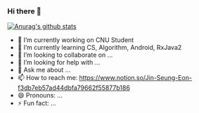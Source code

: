 ### Hi there 👋
 [![Anurag's github stats](https://github-readme-stats.vercel.app/api?username=mtjin)](https://github.com/anuraghazra/github-readme-stats)
- 🔭 I’m currently working on CNU Student
- 🌱 I’m currently learning CS, Algorithm, Android, RxJava2
- 👯 I’m looking to collaborate on ...
- 🤔 I’m looking for help with ...
- 💬 Ask me about ...
- 📫 How to reach me: https://www.notion.so/Jin-Seung-Eon-f3db7eb57ad44dbfa79662f55877b186
- 😄 Pronouns: ...
- ⚡ Fun fact: ...

